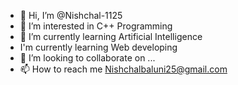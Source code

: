 - 👋 Hi, I’m @Nishchal-1125
- 👀 I’m interested in C++ Programming
- 🌱 I’m currently learning Artificial Intelligence
- I'm currently learning Web developing
- 💞️ I’m looking to collaborate on ...
- 📫 How to reach me Nishchalbaluni25@gmail.com

<!---
Nishchal-1125/Nishchal-1125 is a ✨ special ✨ repository because its `README.md` (this file) appears on your GitHub profile.
You can click the Preview link to take a look at your changes.
--->
